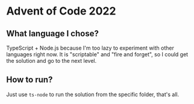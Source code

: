 # Advent of Code 2022

## What language I chose?

TypeScript + Node.js because I'm too lazy to experiment with other languages right now.
It is "scriptable" and "fire and forget", so I could get the solution and go to the next level.

## How to run?

Just use `ts-node` to run the solution from the specific folder, that's all.
